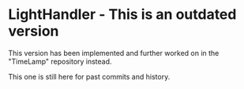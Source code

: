 # LightHandler - This is an outdated version
This version has been implemented and further worked on in the "TimeLamp" repository instead.

This one is still here for past commits and history.
